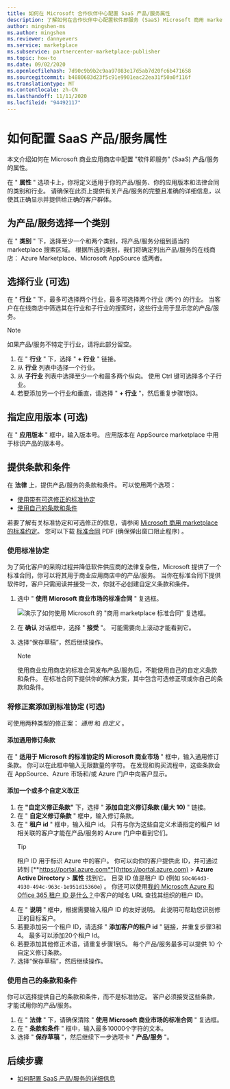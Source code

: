 ```yaml
---
title: 如何在 Microsoft 合作伙伴中心配置 SaaS 产品/服务属性
description: 了解如何在合作伙伴中心配置软件即服务 (SaaS) Microsoft 商用 marketplace 产品/服务的属性。
author: mingshen-ms
ms.author: mingshen
ms.reviewer: dannyevers
ms.service: marketplace
ms.subservice: partnercenter-marketplace-publisher
ms.topic: how-to
ms.date: 09/02/2020
ms.openlocfilehash: 7d90c9b9b2c9aa97083e17d5ab7d20fc6b471658
ms.sourcegitcommit: b4880683d23f5c91e9901eac22ea31f50a0f116f
ms.translationtype: MT
ms.contentlocale: zh-CN
ms.lasthandoff: 11/11/2020
ms.locfileid: "94492117"
---
```

# <a name="how-to-configure-your-saas-offer-properties"></a>如何配置 SaaS 产品/服务属性

本文介绍如何在 Microsoft 商业应用商店中配置 "软件即服务" (SaaS) 产品/服务的属性。

在 " **属性** " 选项卡上，你将定义适用于你的产品/服务、你的应用版本和法律合同的类别和行业。 请确保在此页上提供有关产品/服务的完整且准确的详细信息，以使其正确显示并提供给正确的客户群体。

## <a name="select-a-category-for-your-offer"></a>为产品/服务选择一个类别

在 " **类别** " 下，选择至少一个和两个类别，将产品/服务分组到适当的 marketplace 搜索区域。 根据所选的类别，我们将确定列出产品/服务的在线商店： Azure Marketplace、Microsoft AppSource 或两者。

## <a name="select-industries-optional"></a>选择行业 (可选) 

在 " **行业** " 下，最多可选择两个行业，最多可选择两个行业 (两个) 的行业。 当客户在在线商店中筛选其在行业和子行业的搜索时，这些行业用于显示您的产品/服务。

> [!NOTE]
> 如果产品/服务不特定于行业，请将此部分留空。

1. 在 " **行业** " 下，选择 " **+ 行业** " 链接。
1. 从 **行业** 列表中选择一个行业。
1. 从 **子行业** 列表中选择至少一个和最多两个纵向。 使用 Ctrl 键可选择多个子行业。
1. 若要添加另一个行业和垂直，请选择 " **+ 行业** "，然后重复步骤1到3。

## <a name="specify-an-app-version-optional"></a>指定应用版本 (可选) 

 在 " **应用版本** " 框中，输入版本号。 应用版本在 AppSource marketplace 中用于标识产品的版本号。

## <a name="provide-terms-and-conditions"></a>提供条款和条件

在 **法律** 上，提供产品/服务的条款和条件。 可以使用两个选项：

- [使用带有可选修正的标准协定](#use-the-standard-contract)
- [使用自己的条款和条件](#use-your-own-terms-and-conditions)

若要了解有关标准协定和可选修正的信息，请参阅 [Microsoft 商用 marketplace 的标准约定](standard-contract.md)。 您可以下载 [标准合同](https://go.microsoft.com/fwlink/?linkid=2041178) PDF (确保弹出窗口阻止程序) 。

### <a name="use-the-standard-contract"></a>使用标准协定

为了简化客户的采购过程并降低软件供应商的法律复杂性，Microsoft 提供了一个标准合同，你可以将其用于商业应用商店中的产品/服务。 当你在标准合同下提供软件时，客户只需阅读并接受一次，你就不必创建自定义条款和条件。

1. 选中 " **使用 Microsoft 商业市场的标准合同** " 复选框。

   ![演示了如何使用 Microsoft 的 "商用 marketplace 标准合同" 复选框。](partner-center-portal/media/use-standard-contract.png)
1. 在 **确认** 对话框中，选择 " **接受** "。 可能需要向上滚动才能看到它。
1. 选择“保存草稿”，然后继续操作。

   > [!NOTE]
   > 使用商业应用商店的标准合同发布产品/服务后，不能使用自己的自定义条款和条件。 在标准合同下提供你的解决方案，其中包含可选修正项或你自己的条款和条件。

### <a name="add-amendments-to-the-standard-contract-optional"></a>将修正案添加到标准协定 (可选) 

可使用两种类型的修正案： *通用* 和 *自定义* 。

#### <a name="add-universal-amendment-terms"></a>添加通用修订条款

在 " **适用于 Microsoft 的标准协定的 Microsoft 商业市场** " 框中，输入通用修订条款。 你可以在此框中输入无限数量的字符。 在发现和购买流程中，这些条款会在 AppSource、Azure 市场和/或 Azure 门户中向客户显示。

#### <a name="add-one-or-more-custom-amendments"></a>添加一个或多个自定义改正

1. 在 **"自定义修正条款"** 下，选择 " **添加自定义修订条款 (最大 10)** " 链接。
1. 在 " **自定义修订条款** " 框中，输入修订条款。
1. 在 " **租户 id** " 框中，输入租户 id。 只有与你为这些自定义术语指定的租户 Id 相关联的客户才能在产品/服务的 Azure 门户中看到它们。
   > [!TIP]
   > 租户 ID 用于标识 Azure 中的客户。 你可以向你的客户提供此 ID，并可通过转到 [**https://portal.azure.com**](https://portal.azure.com)  >  **Azure Active Directory**  >  **属性** 找到它。 目录 ID 值是租户 ID (例如 `50c464d3-4930-494c-963c-1e951d15360e`) 。 你还可以使用[我的 Microsoft Azure 和 Office 365 租户 ID 是什么？](https://www.whatismytenantid.com/)中客户的域名 URL 查找其组织的租户 ID。
1. 在 " **说明** " 框中，根据需要输入租户 ID 的友好说明。 此说明可帮助您识别修正的目标客户。
1. 若要添加另一个租户 ID，请选择 " **添加客户的租户 id** " 链接，并重复步骤3和4。 最多可以添加20个租户 Id。
1. 若要添加其他修正术语，请重复步骤1到5。 每个产品/服务最多可以提供 10 个自定义修订条款。 
2. 选择“保存草稿”，然后继续操作。

### <a name="use-your-own-terms-and-conditions"></a>使用自己的条款和条件

你可以选择提供自己的条款和条件，而不是标准协定。 客户必须接受这些条款，才能试用你的产品/服务。

1. 在 " **法律** " 下，请确保清除 " **使用 Microsoft 商业市场的标准合同** " 复选框。
1. 在 " **条款和条件** " 框中，输入最多10000个字符的文本。
1. 选择 " **保存草稿** "，然后继续下一步选项卡 " **产品/服务** "。

## <a name="next-steps"></a>后续步骤

- [如何配置 SaaS 产品/服务的详细信息](create-new-saas-offer-listing.md)
